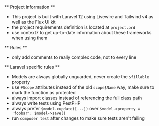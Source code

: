 ** Project information **
- This project is built with Laravel 12 using Livewire and Tailwind v4 as well as the Flux UI kit
- the project requirements definition is located at `project.prd`
- use context7 to get up-to-date information about these frameworks when using them

** Rules **
- only add comments to really complex code, not to every line
 
** Laravel specific rules **
- Models are always globally unguarded, never create the `$fillable` property
- use `#Scope` attributes instead of the old `scope$Name` way, make sure to mark the function as protected
- always import classes instead of referencing the full class path
- always write tests using PestPHP
- always prefer `$model->update([...])` over `$model->property = 'foobar'; $model->save()`
- run `composer test` after changes to make sure tests aren't failing
